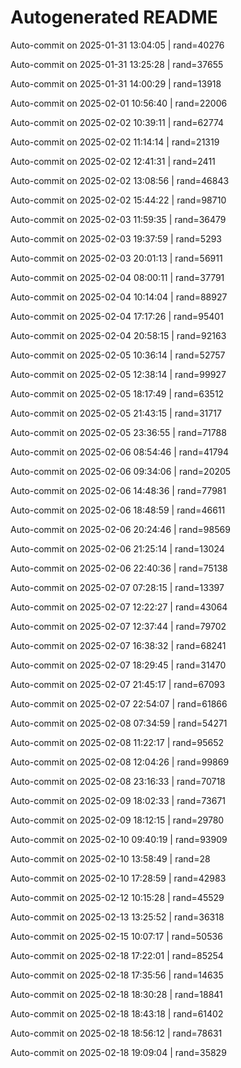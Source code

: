 # Autogenerated README

Auto-commit on 2025-01-31 13:04:05 | rand=40276

Auto-commit on 2025-01-31 13:25:28 | rand=37655

Auto-commit on 2025-01-31 14:00:29 | rand=13918

Auto-commit on 2025-02-01 10:56:40 | rand=22006

Auto-commit on 2025-02-02 10:39:11 | rand=62774

Auto-commit on 2025-02-02 11:14:14 | rand=21319

Auto-commit on 2025-02-02 12:41:31 | rand=2411

Auto-commit on 2025-02-02 13:08:56 | rand=46843

Auto-commit on 2025-02-02 15:44:22 | rand=98710

Auto-commit on 2025-02-03 11:59:35 | rand=36479

Auto-commit on 2025-02-03 19:37:59 | rand=5293

Auto-commit on 2025-02-03 20:01:13 | rand=56911

Auto-commit on 2025-02-04 08:00:11 | rand=37791

Auto-commit on 2025-02-04 10:14:04 | rand=88927

Auto-commit on 2025-02-04 17:17:26 | rand=95401

Auto-commit on 2025-02-04 20:58:15 | rand=92163

Auto-commit on 2025-02-05 10:36:14 | rand=52757

Auto-commit on 2025-02-05 12:38:14 | rand=99927

Auto-commit on 2025-02-05 18:17:49 | rand=63512

Auto-commit on 2025-02-05 21:43:15 | rand=31717

Auto-commit on 2025-02-05 23:36:55 | rand=71788

Auto-commit on 2025-02-06 08:54:46 | rand=41794

Auto-commit on 2025-02-06 09:34:06 | rand=20205

Auto-commit on 2025-02-06 14:48:36 | rand=77981

Auto-commit on 2025-02-06 18:48:59 | rand=46611

Auto-commit on 2025-02-06 20:24:46 | rand=98569

Auto-commit on 2025-02-06 21:25:14 | rand=13024

Auto-commit on 2025-02-06 22:40:36 | rand=75138

Auto-commit on 2025-02-07 07:28:15 | rand=13397

Auto-commit on 2025-02-07 12:22:27 | rand=43064

Auto-commit on 2025-02-07 12:37:44 | rand=79702

Auto-commit on 2025-02-07 16:38:32 | rand=68241

Auto-commit on 2025-02-07 18:29:45 | rand=31470

Auto-commit on 2025-02-07 21:45:17 | rand=67093

Auto-commit on 2025-02-07 22:54:07 | rand=61866

Auto-commit on 2025-02-08 07:34:59 | rand=54271

Auto-commit on 2025-02-08 11:22:17 | rand=95652

Auto-commit on 2025-02-08 12:04:26 | rand=99869

Auto-commit on 2025-02-08 23:16:33 | rand=70718

Auto-commit on 2025-02-09 18:02:33 | rand=73671

Auto-commit on 2025-02-09 18:12:15 | rand=29780

Auto-commit on 2025-02-10 09:40:19 | rand=93909

Auto-commit on 2025-02-10 13:58:49 | rand=28

Auto-commit on 2025-02-10 17:28:59 | rand=42983

Auto-commit on 2025-02-12 10:15:28 | rand=45529

Auto-commit on 2025-02-13 13:25:52 | rand=36318

Auto-commit on 2025-02-15 10:07:17 | rand=50536

Auto-commit on 2025-02-18 17:22:01 | rand=85254

Auto-commit on 2025-02-18 17:35:56 | rand=14635

Auto-commit on 2025-02-18 18:30:28 | rand=18841

Auto-commit on 2025-02-18 18:43:18 | rand=61402

Auto-commit on 2025-02-18 18:56:12 | rand=78631

Auto-commit on 2025-02-18 19:09:04 | rand=35829
